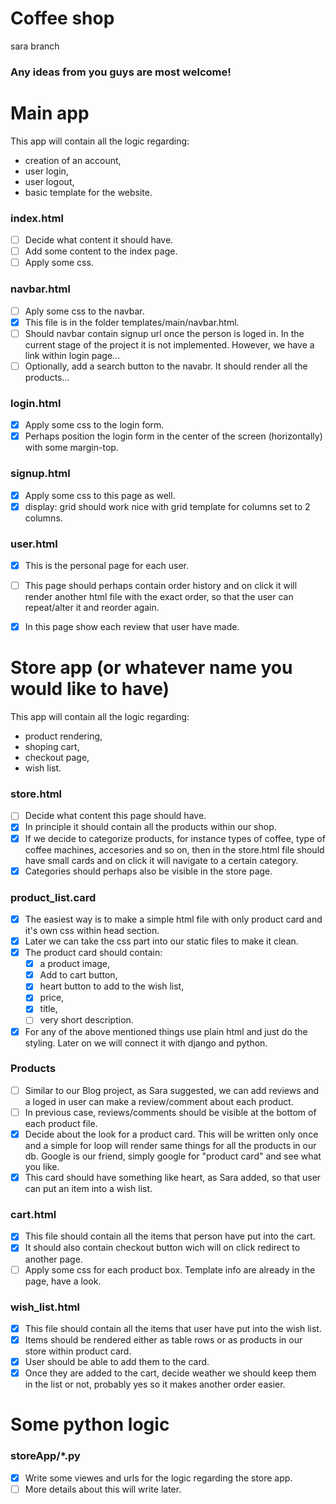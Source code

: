 # Coffee shop

sara branch

### Any ideas from you guys are most welcome!

# Main app

This app will contain all the logic regarding:

- creation of an account,
- user login,
- user logout,
- basic template for the website.

### **index.html**

- [ ] Decide what content it should have.
- [ ] Add some content to the index page.
- [ ] Apply some css.

### **navbar.html**

- [ ] Aply some css to the navbar.
- [x] This file is in the folder templates/main/navbar.html.
- [ ] Should navbar contain signup url once the person is loged in. In the current stage of the project it is not implemented. However, we have a link within login page...
- [ ] Optionally, add a search button to the navabr. It should render all the products...

### **login.html**

- [x] Apply some css to the login form.
- [x] Perhaps position the login form in the center of the screen (horizontally) with some margin-top.

### **signup.html**

- [x] Apply some css to this page as well.
- [x] display: grid should work nice with grid template for columns set to 2 columns.

### **user.html**

- [x] This is the personal page for each user.
- [ ] This page should perhaps contain order history and on click it will render another html file with the exact order, so that the user can repeat/alter it and reorder again.

- [x] In this page show each review that user have made.

# Store app (or whatever name you would like to have)

This app will contain all the logic regarding:

- product rendering,
- shoping cart,
- checkout page,
- wish list.

### **store.html**

- [ ] Decide what content this page should have.
- [x] In principle it should contain all the products within our shop.
- [x] If we decide to categorize products, for instance types of coffee, type of coffee machines, accesories and so on, then in the store.html file should have small cards and on click it will navigate to a certain category.
- [x] Categories should perhaps also be visible in the store page.

### **product_list.card**

- [x] The easiest way is to make a simple html file with only product card and it's own css within head section.
- [x] Later we can take the css part into our static files to make it clean.
- [x] The product card should contain:
  - [x] a product image,
  - [x] Add to cart button,
  - [x] heart button to add to the wish list,
  - [x] price,
  - [x] title,
  - [ ] very short description.
- [x] For any of the above mentioned things use plain html and just do the styling. Later on we will connect it with django and python.

### **Products**

- [ ] Similar to our Blog project, as Sara suggested, we can add reviews and a loged in user can make a review/comment about each product.
- [ ] In previous case, reviews/comments should be visible at the bottom of each product file.
- [x] Decide about the look for a product card. This will be written only once and a simple for loop will render same things for all the products in our db. Google is our friend, simply google for "product card" and see what you like.
- [x] This card should have something like heart, as Sara added, so that user can put an item into a wish list.

### **cart.html**

- [x] This file should contain all the items that person have put into the cart.
- [x] It should also contain checkout button wich will on click redirect to another page.
- [ ] Apply some css for each product box. Template info are already in the page, have a look.

### **wish_list.html**

- [x] This file should contain all the items that user have put into the wish list.
- [x] Items should be rendered either as table rows or as products in our store within product card.
- [x] User should be able to add them to the card.
- [x] Once they are added to the cart, decide weather we should keep them in the list or not, probably yes so it makes another order easier.

# Some python logic

### **storeApp/\*.py**

- [x] Write some viewes and urls for the logic regarding the store app.
- [ ] More details about this will write later.
